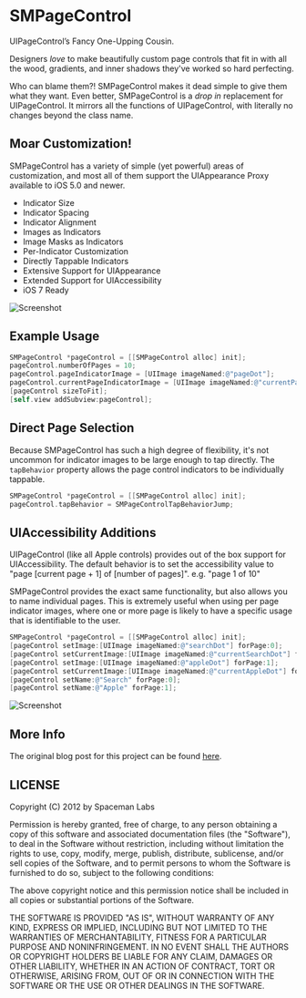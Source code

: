 # SMPageControl

UIPageControl’s Fancy One-Upping Cousin.

Designers _love_ to make beautifully custom page controls that fit in with all the wood, gradients, and inner shadows they've worked so hard perfecting. 

Who can blame them?! SMPageControl makes it dead simple to give them what they want. Even better, SMPageControl is a _drop in_ replacement for UIPageControl. It mirrors all the functions of UIPageControl, with literally no changes beyond the class name.

## Moar Customization!

SMPageControl has a variety of simple (yet powerful) areas of customization, and most all of them support the UIAppearance Proxy available to iOS 5.0 and newer.

* Indicator Size
* Indicator Spacing
* Indicator Alignment
* Images as Indicators
* Image Masks as Indicators
* Per-Indicator Customization
* Directly Tappable Indicators
* Extensive Support for UIAppearance
* Extended Support for UIAccessibility
* iOS 7 Ready

![Screenshot](http://spacemanlabs.com/github/SMPageControl-2.2.png)

## Example Usage

``` objective-c
SMPageControl *pageControl = [[SMPageControl alloc] init];
pageControl.numberOfPages = 10;
pageControl.pageIndicatorImage = [UIImage imageNamed:@"pageDot"];
pageControl.currentPageIndicatorImage = [UIImage imageNamed:@"currentPageDot"];
[pageControl sizeToFit];
[self.view addSubview:pageControl];

```

## Direct Page Selection

Because SMPageControl has such a high degree of flexibility, it's not uncommon for indicator images to be large enough to tap directly. The `tapBehavior` property allows the page control indicators to be individually tappable.

``` objective-c
SMPageControl *pageControl = [[SMPageControl alloc] init];
pageControl.tapBehavior = SMPageControlTapBehaviorJump;
```

## UIAccessibility Additions

UIPageControl (like all Apple controls) provides out of the box support for UIAccessibility. The default behavior is to set the accessibility value to "page [current page + 1] of [number of pages]". e.g. "page 1 of 10"

SMPageControl provides the exact same functionality, but also allows you to name individual pages. This is extremely useful when using per page indicator images, where one or more page is likely to have a specific usage that is identifiable to the user.

``` objective-c
SMPageControl *pageControl = [[SMPageControl alloc] init];
[pageControl setImage:[UIImage imageNamed:@"searchDot"] forPage:0];
[pageControl setCurrentImage:[UIImage imageNamed:@"currentSearchDot"] forPage:0];
[pageControl setImage:[UIImage imageNamed:@"appleDot"] forPage:1];
[pageControl setCurrentImage:[UIImage imageNamed:@"currentAppleDot"] forPage:1];
[pageControl setName:@"Search" forPage:0];
[pageControl setName:@"Apple" forPage:1];

```

![Screenshot](http://spacemanlabs.com/github/SMPageControl-3.png)

## More Info

The original blog post for this project can be found [here](http://www.ultrajoke.net/2012/10/smpagecontrol/).


LICENSE
-------

Copyright (C) 2012 by Spaceman Labs

Permission is hereby granted, free of charge, to any person obtaining a copy
of this software and associated documentation files (the "Software"), to deal
in the Software without restriction, including without limitation the rights
to use, copy, modify, merge, publish, distribute, sublicense, and/or sell
copies of the Software, and to permit persons to whom the Software is
furnished to do so, subject to the following conditions:

The above copyright notice and this permission notice shall be included in
all copies or substantial portions of the Software.

THE SOFTWARE IS PROVIDED "AS IS", WITHOUT WARRANTY OF ANY KIND, EXPRESS OR
IMPLIED, INCLUDING BUT NOT LIMITED TO THE WARRANTIES OF MERCHANTABILITY,
FITNESS FOR A PARTICULAR PURPOSE AND NONINFRINGEMENT. IN NO EVENT SHALL THE
AUTHORS OR COPYRIGHT HOLDERS BE LIABLE FOR ANY CLAIM, DAMAGES OR OTHER
LIABILITY, WHETHER IN AN ACTION OF CONTRACT, TORT OR OTHERWISE, ARISING FROM,
OUT OF OR IN CONNECTION WITH THE SOFTWARE OR THE USE OR OTHER DEALINGS IN
THE SOFTWARE.